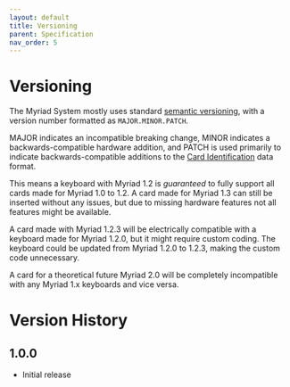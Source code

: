 ```yaml
---
layout: default
title: Versioning
parent: Specification
nav_order: 5
---
```

# Versioning
The Myriad System mostly uses standard [semantic versioning](https://semver.org/), with a version number formatted as `MAJOR.MINOR.PATCH`.

MAJOR indicates an incompatible breaking change, MINOR indicates a backwards-compatible hardware addition, and PATCH is used primarily to indicate backwards-compatible additions to the [Card Identification](card_identification/) data format.

This means a keyboard with Myriad 1.2 is *guaranteed* to fully support all cards made for Myriad 1.0 to 1.2. A card made for Myriad 1.3 can still be inserted without any issues, but due to missing hardware features not all features might be available.

A card made with Myriad 1.2.3 will be electrically compatible with a keyboard made for Myriad 1.2.0, but it might require custom coding. The keyboard could be updated from Myriad 1.2.0 to 1.2.3, making the custom code unnecessary.

A card for a theoretical future Myriad 2.0 will be completely incompatible with any Myriad 1.x keyboards and vice versa.

# Version History
## 1.0.0
- Initial release
